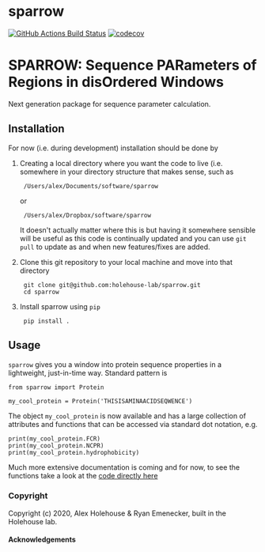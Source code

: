 sparrow
==============================
[//]: # (Badges)
[![GitHub Actions Build Status](https://github.com/REPLACE_WITH_OWNER_ACCOUNT/sparrow/workflows/CI/badge.svg)](https://github.com/REPLACE_WITH_OWNER_ACCOUNT/sparrow/actions?query=workflow%3ACI)
[![codecov](https://codecov.io/gh/REPLACE_WITH_OWNER_ACCOUNT/sparrow/branch/master/graph/badge.svg)](https://codecov.io/gh/REPLACE_WITH_OWNER_ACCOUNT/sparrow/branch/master)


# SPARROW: Sequence PARameters of Regions in disOrdered Windows 

Next generation package for sequence parameter calculation. 

## Installation
For now (i.e. during development) installation should be done by 

1. Creating a local directory where you want the code to live (i.e. somewhere in your directory structure that makes sense, such as 

		/Users/alex/Documents/software/sparrow

	or
	
		/Users/alex/Dropbox/software/sparrow
		
	It doesn't actually matter where this is but having it somewhere sensible will be useful as this code is continually updated and you can use `git pull` to update as and when new features/fixes are added.
	
2. Clone this git repository to your local machine and move into that directory

		git clone git@github.com:holehouse-lab/sparrow.git
		cd sparrow

3. Install sparrow using `pip`

		pip install .

## Usage
`sparrow` gives you a window into protein sequence properties in a lightweight, just-in-time way. Standard pattern is

	from sparrow import Protein
	
	my_cool_protein = Protein('THISISAMINAACIDSEQWENCE')
	
The object `my_cool_protein` is now available and has a large collection of attributes and functions that can be accessed via standard dot notation, e.g.

	print(my_cool_protein.FCR)
	print(my_cool_protein.NCPR)
	print(my_cool_protein.hydrophobicity)

Much more extensive documentation is coming and for now, to see the functions take a look at the [code directly here](https://github.com/holehouse-lab/sparrow/blob/main/sparrow/protein.py)


### Copyright

Copyright (c) 2020, Alex Holehouse & Ryan Emenecker, built in the Holehouse lab.


#### Acknowledgements
 
